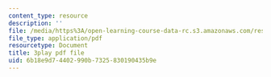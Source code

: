 ```yaml
---
content_type: resource
description: ''
file: /media/https%3A/open-learning-course-data-rc.s3.amazonaws.com/res-6-012-introduction-to-probability-spring-2018/6b18e9d74402990b7325830190435b9e_yDkm9AYaczk.pdf
file_type: application/pdf
resourcetype: Document
title: 3play pdf file
uid: 6b18e9d7-4402-990b-7325-830190435b9e
---
```


